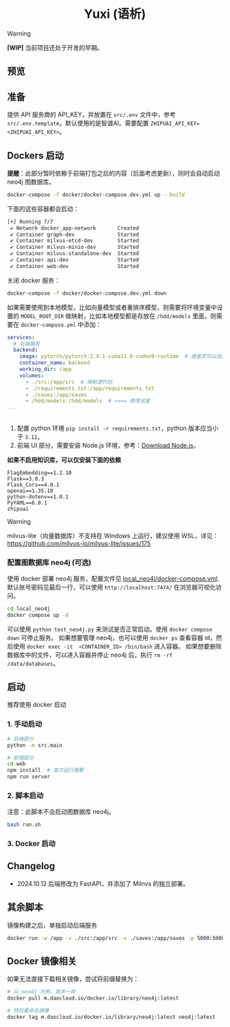 <h1 style="text-align: center">Yuxi (语析) </h1>

> [!WARNING]
> **[WIP]** 当前项目还处于开发的早期。

## 预览

## 准备

提供 API 服务商的 API_KEY，并放置在 `src/.env` 文件中，参考 `src/.env.template`。默认使用的是智谱AI。需要配置 `ZHIPUAI_API_KEY=<ZHIPUAI_API_KEY>`。



## Dockers 启动

**提醒**：此部分暂时依赖于前端打包之后的内容（后面考虑更新），同时会自动启动 neo4j 图数据库。

```bash
docker-compose -f docker/docker-compose.dev.yml up --build
```

下面的这些容器都会启动：

```bash
[+] Running 7/7
 ✔ Network docker_app-network       Created
 ✔ Container graph-dev              Started
 ✔ Container milvus-etcd-dev        Started
 ✔ Container milvus-minio-dev       Started
 ✔ Container milvus-standalone-dev  Started
 ✔ Container api-dev                Started
 ✔ Container web-dev                Started
```

关闭 docker 服务：

```bash
docker-compose -f docker/docker-compose.dev.yml down
```

如果需要使用到本地模型，比如向量模型或者重排序模型，则需要将环境变量中设置的 `MODEL_ROOT_DIR` 做映射，比如本地模型都是存放在 `/hdd/models` 里面，则需要在 `docker-compose.yml` 中添加：

```yml
services:
  # 后端服务
  backend:
    image: pytorch/pytorch:2.4.1-cuda11.8-cudnn9-runtime  # 或者您可以自定义 Python 基础镜像
    container_name: backend
    working_dir: /app
    volumes:
      - ./src:/app/src  # 映射源代码
      - ./requirements.txt:/app/requirements.txt
      - ./saves:/app/saves
      - /hdd/models:/hdd/models  # <=== 修改这里
...
```

##

1. 配置 python 环境 `pip install -r requirements.txt`，python 版本应当小于 `3.12`。
2. 前端 UI 部分，需要安装 Node.js  环境，参考：[Download Node.js](https://nodejs.org/en/download/package-manager)。

**如果不启用知识库，可以仅安装下面的依赖**

```
FlagEmbedding==1.2.10
Flask==3.0.3
Flask_Cors==4.0.1
openai==1.35.10
python-dotenv==1.0.1
PyYAML==6.0.1
zhipuai
```

> [!WARNING]
> milvus-lite（向量数据库）不支持在 Windows 上运行，建议使用 WSL，详见：https://github.com/milvus-io/milvus-lite/issues/175

### 配置图数据库 neo4j (可选)

使用 docker 部署 neo4j 服务，配置文件见 [local_neo4j/docker-compose.yml](local_neo4j/docker-compose.yml).
默认账号密码见最后一行，可以使用 `http://localhost:7474/` 在浏览器可视化访问。

```bash
cd local_neo4j
docker compose up -d
```

可以使用 `python test_neo4j.py` 来测试是否正常启动。使用 `docker compose down` 可停止服务。
如果想要管理 neo4j，也可以使用 `docker ps` 查看容器 id，然后使用 `docker exec -it  <CONTAINER_ID> /bin/bash` 进入容器。
如果想要删除数据库中的文件，可以进入容器并停止 neo4j 后，执行 `rm -rf /data/databases`。

## 启动

推荐使用 docker 启动

### 1. 手动启动

```bash
# 后端部分
python -m src.main

# 前端部分
cd web
npm install  # 首次运行需要
npm run server
```

### 2. 脚本启动

注意：此脚本不会启动图数据库 neo4j。

```bash
bash run.sh
```

### 3. Docker 启动

## Changelog

- 2024.10.12 后端修改为 FastAPI，并添加了 Milnvs 的独立部署。

## 其余脚本

镜像构建之后，单独启动后端服务

```bash
docker run -w /app -v ./src:/app/src -v ./saves:/app/saves -p 5000:5000 yuxi-know-backend
```

## Docker 镜像相关

如果无法直接下载相关镜像，尝试将前缀替换为：

```bash
# 以 neo4j 为例，其余一样
docker pull m.daocloud.io/docker.io/library/neo4j:latest

# 然后重命名镜像
docker tag m.daocloud.io/docker.io/library/neo4j:latest neo4j:latest
```